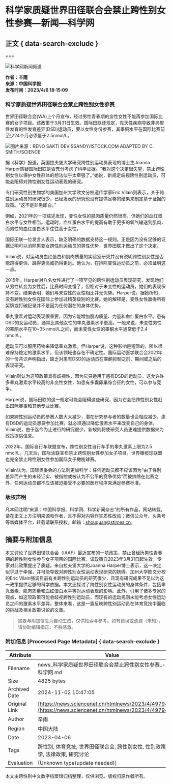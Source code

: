 # 科学家质疑世界田径联合会禁止跨性别女性参赛—新闻—科学网

## 正文 { data-search-exclude }

===

![科学网新闻频道](https://news.sciencenet.cn/images/news.jpg)

**作者：辛雨  
来源：中国科学报  
发布时间：2023/4/6 18:15:09**

### 科学家质疑世界田径联合会禁止跨性别女性参赛

世界田径联合会(WA)上个月宣布，经过男性青春期的变性女性不能再参加国际比赛的女子项目。该政策于3月31日生效。国际田联还规定，先天性疾病导致非典型性发育的性发育差异(DSD)运动员，要以女性身份参赛，其睾酮水平在国际比赛前至少24个月必须低于2.5nmol/L。

![图片来源：RENO SAKTI DEVISSANDY/ISTOCK.COM ADAPTED BY C. SMITH/SCIENCE](https://rmtzx.sciencenet.cn//kxwsprint/642e8cfae4b00d9f0ea0bec1.jpg)

据《科学》报道，英国拉夫堡大学研究跨性别运动员表现的博士生Joanna Harper质疑国际田联是否充分考虑了科学证据。“我对这个决定很失望，禁止跨性别女性以保护女性群体的想法似乎太牵强了。”她说，新规定歧视跨性别运动员，可能会阻碍对跨性别女性运动表现的研究。

专门研究性别生物学的美国加州大学欧文分校遗传学家Eric Vilain则表示，关于跨性别运动员的研究很少，已经发表的研究也没有提供足够的结果来制定基于证据的政策。“这不是非黑即白。”

例如，2021年的一项综述发现，变性女性的肌肉质量仍然很高，但她们的血红蛋白水平与女性相当。运动时，血红蛋白水平的提高有助于更多的氧气输送到肌肉，而男性的血红蛋白水平往往高于女性。

国际田联一位发言人表示，缺乏明确的数据支持这一规则。正是因为没有足够的证据证明可以消除男变女跨性别运动员的男性优势，世界田联才做出了这个决定。

Vilain说，对运动员血红蛋白和肌肉质量的实验室研究并没有说明跨性别女性是否能跑得更快、跳得更高或扔得更远。他认为，在排除变性运动员之前，必须证明这一点。

2015年，Harper对八名女性进行了一项罕见的跨性别运动员表现研究，发现她们从男性转变为女性后，比赛时间变慢了，但相对于未变性的运动员，她们的表现保持不变。结果表明，她们与未变性的女性相比并无优势。Harper说，据她所知，没有跨性别女性在国际上参加过精英级别的比赛。她的解释是，变性女性赢得所有奖牌或打破纪录并不是因为任何潜在的身体优势。

睾丸激素对运动表现很重要，因为它能增加肌肉质量、力量和血红蛋白水平。患有DSD的女运动员，通常比其他女性的睾丸激素水平更高。一般来说，未变性男性的睾酮水平在10~35 nmol/L之间，而未变性女性的睾酮水平通常低于2.4 nmol/L。

运动员可以服用药物来降低睾丸激素。但Harper说，这种影响是短暂的，所以很难保持稳定的激素水平。但该领域也存在不确定性。国际运动医学联合会2021年的一份共识声明指出，缺乏对患有DSD的运动员在睾酮抑制之前、期间或之后的表现研究。

Vilain则认为这项政策具有歧视性，因为它只适用于患有DSD的运动员。这允许许多睾丸激素水平较高的非变性女性，如患有多囊卵巢综合征的女性，可以参与竞争。

Harper说，国际田联的这一规定可能会阻碍这些研究，因为它会把跨性别女性赶出国际赛事和其他专业比赛。

如果跨性别运动员的参赛人数大大减少，潜在研究参与者的数量也会相应减少。患有DSD的运动员想要参加比赛，就必须通过降低激素水平来改变自己的身体。Vilain说，由于迄今为止进行的研究很少，新规则将使研究人员更难提供数据来为政策提供信息。

2022年，国际自行车联盟宣布，跨性别女性自行车手的睾丸激素上限为2.5 nmol/L。几天后，国际泳联宣布禁止跨性别女性参加女子项目。世界橄榄球联盟也完全禁止跨性别女性参加国际女子橄榄球赛。

Vilain认为，国际奥委会的方法则更加科学：任何运动员都不应该因为“由于性别差异而产生的未经证实、被指控或被认为不公平的竞争优势”而被排除在比赛之外，任何运动员都不应该被迫接受不必要的医疗程序来满足参赛标准。

### 版权声明
凡本网注明“来源：中国科学报、科学网、科学新闻杂志”的所有作品，网站转载，请在正文上方注明来源和作者，且不得对内容作实质性改动；微信公众号、头条号等新媒体平台，转载请联系授权。邮箱：shouquan@stimes.cn。

## 摘要与附加信息

<!-- tcd_abstract -->
本文讨论了世界田径联合会（IAAF）最近宣布的一项政策，禁止曾经历男性青春期的跨性别女性参与女子项目的国际比赛。该政策自2023年3月31日起生效，专家对此政策提出了质疑。来自拉夫堡大学的Joanna Harper博士表示，这一决定似乎过于牵强，并可能导致对跨性别女性运动表现研究的妨碍。加州大学欧文分校的Eric Vilain强调目前有关跨性别运动员的研究很少，且现有研究成果不足以为这一政策提供足够的科学依据。本文还探讨了跨性别女性运动员的身体条件，包括睾丸激素、肌肉质量和血红蛋白水平等对运动表现的影响。此外，引用了诸多专家的观点，如这项政策可能会歧视跨性别运动员，而现有的运动规则未能考虑女性运动员之间的激素水平差异。整体来看，这是一篇反映跨性别运动员在体育竞技中面临的挑战及相关政策讨论的文章。
<!-- tcd_abstract_end -->

> 摘要与附加信息为自动生成，仅供检索与参考。如有错误或遗漏（未知），请协助编辑指正，不胜感激。

### 附加信息 [Processed Page Metadata] { data-search-exclude }

| Attribute       | Value                                  |
|-----------------|----------------------------------------|
| Filename        | news_科学家质疑世界田径联合会禁止跨性别女性参赛_-_论文-_科学网.md                             |
| Size            | 4825 bytes                           |
| Archived Date   | 2024-11-02 10:47:05                             |
| Original Link   | [https://news.sciencenet.cn/htmlnews/2023/4/497940.shtm](https://news.sciencenet.cn/htmlnews/2023/4/497940.shtm)                       |
| Author          | 辛雨                               |
| Region          | 中国大陆                               |
| Date            | 2023-04-06                                 |
| Tags            | 跨性别, 体育竞技, 世界田径联合会, 跨性别女性, 性别政策, 运动医学, 法律政策, 研究讨论                                 |
| Evaluation            | [Unknown type(update needed)]                                 |
<!-- tcd_table_end -->

本文由跨性别中文数字档案馆归档整理，仅供浏览。版权归原作者所有。
